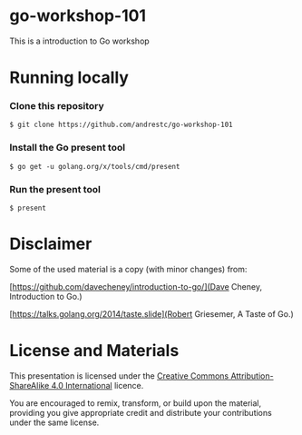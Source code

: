 # go-workshop-101
This is a introduction to Go workshop

# Running locally

### Clone this repository

```
$ git clone https://github.com/andrestc/go-workshop-101
```

### Install the Go present tool

```
$ go get -u golang.org/x/tools/cmd/present
```

### Run the present tool

```
$ present
```

# Disclaimer

Some of the used material is a copy (with minor changes) from:

[https://github.com/davecheney/introduction-to-go/](Dave Cheney, Introduction to Go.)

[https://talks.golang.org/2014/taste.slide](Robert Griesemer, A Taste of Go.)


# License and Materials

This presentation is licensed under the [Creative Commons Attribution-ShareAlike 4.0 International](https://creativecommons.org/licenses/by-sa/4.0/) licence.

You are encouraged to remix, transform, or build upon the material, providing you give appropriate credit and distribute your contributions under the same license.
